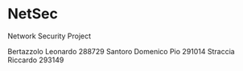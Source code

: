 # NetSec
Network Security Project

Bertazzolo Leonardo	288729
Santoro Domenico Pio	291014
Straccia Riccardo	293149

